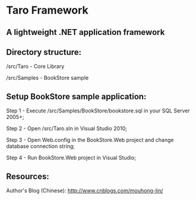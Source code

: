 # Taro Framework

## A lightweight .NET application framework

## Directory structure:

/src/Taro          - Core Library

/src/Samples    - BookStore sample

## Setup BookStore sample application:

Step 1 - Execute /src/Samples/BookStore/bookstore.sql in your SQL Server 2005+;

Step 2 - Open /src/Taro.sln in Visual Studio 2010;

Step 3 - Open Web.config in the BookStore.Web project and change database connection string;

Step 4 - Run BookStore.Web project in Visual Studio;

## Resources:

Author's Blog (Chinese): http://www.cnblogs.com/mouhong-lin/
